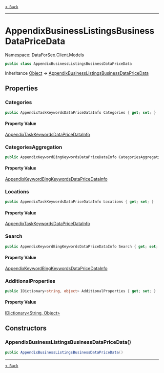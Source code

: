 [`< Back`](./)

---

# AppendixBusinessListingsBusinessDataPriceData

Namespace: DataForSeo.Client.Models

```csharp
public class AppendixBusinessListingsBusinessDataPriceData
```

Inheritance [Object](https://docs.microsoft.com/en-us/dotnet/api/system.object) → [AppendixBusinessListingsBusinessDataPriceData](./dataforseo.client.models.appendixbusinesslistingsbusinessdatapricedata)

## Properties

### **Categories**

```csharp
public AppendixTaskKeywordsDataPriceDataInfo Categories { get; set; }
```

#### Property Value

[AppendixTaskKeywordsDataPriceDataInfo](./dataforseo.client.models.appendixtaskkeywordsdatapricedatainfo)<br>

### **CategoriesAggregation**

```csharp
public AppendixKeywordBingKeywordsDataPriceDataInfo CategoriesAggregation { get; set; }
```

#### Property Value

[AppendixKeywordBingKeywordsDataPriceDataInfo](./dataforseo.client.models.appendixkeywordbingkeywordsdatapricedatainfo)<br>

### **Locations**

```csharp
public AppendixTaskKeywordsDataPriceDataInfo Locations { get; set; }
```

#### Property Value

[AppendixTaskKeywordsDataPriceDataInfo](./dataforseo.client.models.appendixtaskkeywordsdatapricedatainfo)<br>

### **Search**

```csharp
public AppendixKeywordBingKeywordsDataPriceDataInfo Search { get; set; }
```

#### Property Value

[AppendixKeywordBingKeywordsDataPriceDataInfo](./dataforseo.client.models.appendixkeywordbingkeywordsdatapricedatainfo)<br>

### **AdditionalProperties**

```csharp
public IDictionary<string, object> AdditionalProperties { get; set; }
```

#### Property Value

[IDictionary&lt;String, Object&gt;](https://docs.microsoft.com/en-us/dotnet/api/system.collections.generic.idictionary-2)<br>

## Constructors

### **AppendixBusinessListingsBusinessDataPriceData()**

```csharp
public AppendixBusinessListingsBusinessDataPriceData()
```

---

[`< Back`](./)
